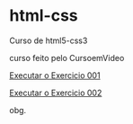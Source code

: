 # html-css
 Curso de html5-css3

 curso feito pelo CursoemVideo

<a href="https://fidelis09.github.io/html-css/Exercicios/ex001/index.html">Executar o Exercicio 001</a>

<a href="https://fidelis09.github.io/html-css/Exercicios/ex002/index.html">Executar o Exercicio 002</a>


obg.
